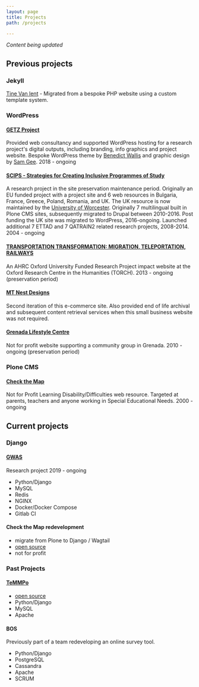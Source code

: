 ```yaml
---
layout: page
title: Projects
path: /projects

---	
```

*Content being updated*

## Previous projects

### Jekyll

[Tine Van lent](https://tinevanlent.be) - Migrated from a bespoke PHP website using a custom template system.

### WordPress

#### [GETZ Project](https://getzproject.eu)
Provided web consultancy and supported WordPress hosting for a research project's digital outputs, including branding, info graphics and project website. Bespoke WordPress theme by [Benedict Wallis](https://benedict-wallis.com/) and graphic design by [Sam Gee](https://www.samgee.co.uk/).
2018 - ongoing

#### [SCIPS - Strategies for Creating Inclusive Programmes of Study](https://scips.worc.ac.uk)
A research project in the site preservation maintenance period. Originally an EU funded project with a project site and 6 web resources in Bulgaria, France, Greece, Poland, Romania, and UK. The UK resource is now maintained by the [University of Worcester](https://www.worcester.ac.uk).  Originally 7 multilingual built in Plone CMS sites, subsequently migrated to Drupal between 2010-2016.  Post funding the UK site was migrated to WordPress, 2016-ongoing.  Launched additional 7 ETTAD and 7 QATRAIN2 related research projects, 2008-2014. 
2004 - ongoing

#### [TRANSPORTATION TRANSFORMATION: MIGRATION, TELEPORTATION, RAILWAYS](https://transportation-transformation.co.uk)
An AHRC Oxford University Funded Research Project impact website at the Oxford Research Centre in the Humanities (TORCH).
2013 - ongoing (preservation period)

#### [MT Nest Designs](https://mtnestdesigns.co.uk)
Second iteration of this e-commerce site.  Also provided end of life archival and subsequent content retrieval services when this small business website was not required.

#### [Grenada Lifestyle Centre](https://grenadalifestylecenter.gd)
Not for profit website supporting a community group in Grenada.
2010 - ongoing (preservation period)

### Plone CMS

#### [Check the Map](http://www.checkthemap.org)
Not for Profit Learning Disability/Difficulties web resource.  Targeted at parents, teachers and anyone working in Special Educational Needs. 
2000 - ongoing

## Current projects

### Django

#### [GWAS](https://gwas.mrcieu.ac.uk)
Research project
2019 - ongoing 
- Python/Django
- MySQL
- Redis
- NGINX
- Docker/Docker Compose
- Gitlab CI

#### Check the Map redevelopment
- migrate from Plone to Django / Wagtail
- [open source](https://github.com/asset-web/check_the_map)
- not for profit

### Past Projects

#### [TeMMPo](https://temmpo.org.uk)
- [open source](https://github.com/MRCIEU/temmpo)
- Python/Django
- MySQL
- Apache
<!-- ?? - ?? -->

#### BOS
Previously part of a team redeveloping an online survey tool.
- Python/Django
- PostgreSQL
- Cassandra
- Apache
- SCRUM
<!-- ?? - ?? -->
